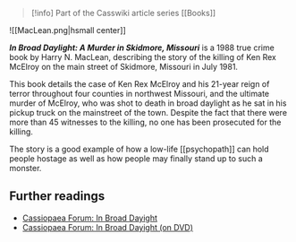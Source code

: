 > [!info] Part of the Casswiki article series [[Books]]

![[MacLean.png|hsmall center]]


_**In Broad Daylight: A Murder in Skidmore, Missouri**_ is a 1988 true crime book by Harry N. MacLean, describing the story of the killing of Ken Rex McElroy on the main street of Skidmore, Missouri in July 1981.

This book details the case of Ken Rex McElroy and his 21-year reign of terror throughout four counties in northwest Missouri, and the ultimate murder of McElroy, who was shot to death in broad daylight as he sat in his pickup truck on the mainstreet of the town. Despite the fact that there were more than 45 witnesses to the killing, no one has been prosecuted for the killing.

The story is a good example of how a low-life [[psychopath]] can hold people hostage as well as how people may finally stand up to such a monster.

Further readings
----------------

*   [Cassiopaea Forum: In Broad Dayight](https://cassiopaea.org/forum/index.php/topic,2040.0.html)
*   [Cassiopaea Forum: In Broad Dayight (on DVD)](https://cassiopaea.org/forum/index.php/topic,8294.0.html)